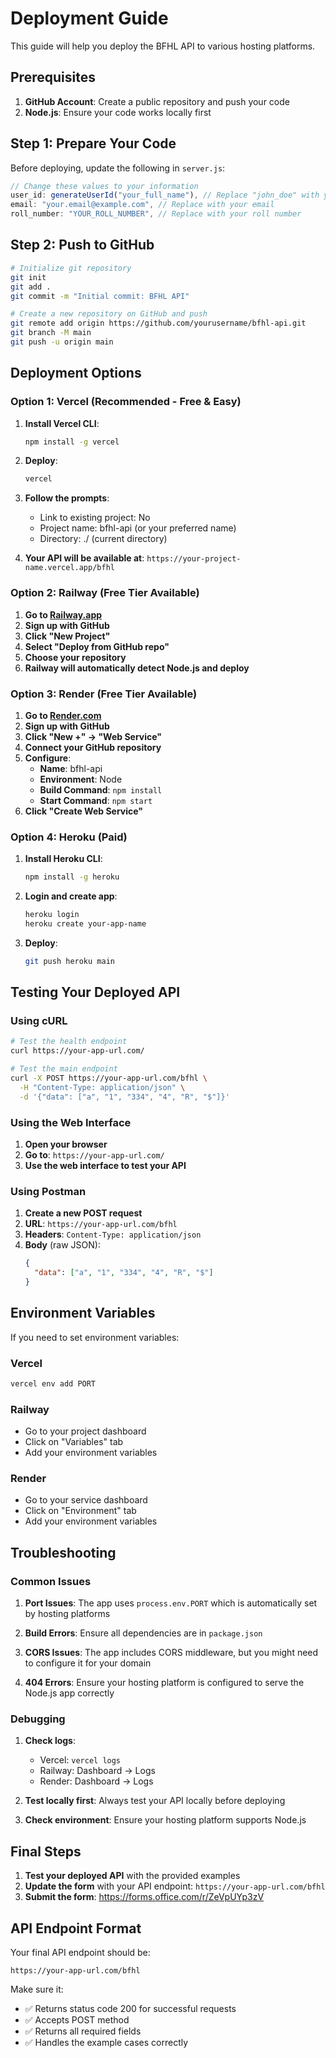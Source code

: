 # Deployment Guide

This guide will help you deploy the BFHL API to various hosting platforms.

## Prerequisites

1. **GitHub Account**: Create a public repository and push your code
2. **Node.js**: Ensure your code works locally first

## Step 1: Prepare Your Code

Before deploying, update the following in `server.js`:

```javascript
// Change these values to your information
user_id: generateUserId("your_full_name"), // Replace "john_doe" with your name
email: "your.email@example.com", // Replace with your email
roll_number: "YOUR_ROLL_NUMBER", // Replace with your roll number
```

## Step 2: Push to GitHub

```bash
# Initialize git repository
git init
git add .
git commit -m "Initial commit: BFHL API"

# Create a new repository on GitHub and push
git remote add origin https://github.com/yourusername/bfhl-api.git
git branch -M main
git push -u origin main
```

## Deployment Options

### Option 1: Vercel (Recommended - Free & Easy)

1. **Install Vercel CLI**:
   ```bash
   npm install -g vercel
   ```

2. **Deploy**:
   ```bash
   vercel
   ```

3. **Follow the prompts**:
   - Link to existing project: No
   - Project name: bfhl-api (or your preferred name)
   - Directory: ./ (current directory)

4. **Your API will be available at**: `https://your-project-name.vercel.app/bfhl`

### Option 2: Railway (Free Tier Available)

1. **Go to [Railway.app](https://railway.app)**
2. **Sign up with GitHub**
3. **Click "New Project"**
4. **Select "Deploy from GitHub repo"**
5. **Choose your repository**
6. **Railway will automatically detect Node.js and deploy**

### Option 3: Render (Free Tier Available)

1. **Go to [Render.com](https://render.com)**
2. **Sign up with GitHub**
3. **Click "New +" → "Web Service"**
4. **Connect your GitHub repository**
5. **Configure**:
   - **Name**: bfhl-api
   - **Environment**: Node
   - **Build Command**: `npm install`
   - **Start Command**: `npm start`
6. **Click "Create Web Service"**

### Option 4: Heroku (Paid)

1. **Install Heroku CLI**:
   ```bash
   npm install -g heroku
   ```

2. **Login and create app**:
   ```bash
   heroku login
   heroku create your-app-name
   ```

3. **Deploy**:
   ```bash
   git push heroku main
   ```

## Testing Your Deployed API

### Using cURL

```bash
# Test the health endpoint
curl https://your-app-url.com/

# Test the main endpoint
curl -X POST https://your-app-url.com/bfhl \
  -H "Content-Type: application/json" \
  -d '{"data": ["a", "1", "334", "4", "R", "$"]}'
```

### Using the Web Interface

1. **Open your browser**
2. **Go to**: `https://your-app-url.com/`
3. **Use the web interface to test your API**

### Using Postman

1. **Create a new POST request**
2. **URL**: `https://your-app-url.com/bfhl`
3. **Headers**: `Content-Type: application/json`
4. **Body** (raw JSON):
   ```json
   {
     "data": ["a", "1", "334", "4", "R", "$"]
   }
   ```

## Environment Variables

If you need to set environment variables:

### Vercel
```bash
vercel env add PORT
```

### Railway
- Go to your project dashboard
- Click on "Variables" tab
- Add your environment variables

### Render
- Go to your service dashboard
- Click on "Environment" tab
- Add your environment variables

## Troubleshooting

### Common Issues

1. **Port Issues**: The app uses `process.env.PORT` which is automatically set by hosting platforms

2. **Build Errors**: Ensure all dependencies are in `package.json`

3. **CORS Issues**: The app includes CORS middleware, but you might need to configure it for your domain

4. **404 Errors**: Ensure your hosting platform is configured to serve the Node.js app correctly

### Debugging

1. **Check logs**:
   - Vercel: `vercel logs`
   - Railway: Dashboard → Logs
   - Render: Dashboard → Logs

2. **Test locally first**: Always test your API locally before deploying

3. **Check environment**: Ensure your hosting platform supports Node.js

## Final Steps

1. **Test your deployed API** with the provided examples
2. **Update the form** with your API endpoint: `https://your-app-url.com/bfhl`
3. **Submit the form**: https://forms.office.com/r/ZeVpUYp3zV

## API Endpoint Format

Your final API endpoint should be:
```
https://your-app-url.com/bfhl
```

Make sure it:
- ✅ Returns status code 200 for successful requests
- ✅ Accepts POST method
- ✅ Returns all required fields
- ✅ Handles the example cases correctly
